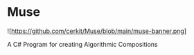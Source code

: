 # Muse
![https://github.com/cerkit/Muse/blob/main/muse-banner.png]

A C# Program for creating Algorithmic Compositions
